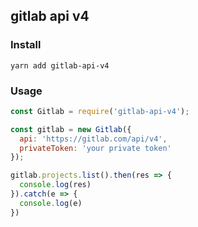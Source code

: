 ## gitlab api v4

### Install

```
yarn add gitlab-api-v4
```
### Usage

```js
const Gitlab = require('gitlab-api-v4');

const gitlab = new Gitlab({
  api: 'https://gitlab.com/api/v4',
  privateToken: 'your private token'
});

gitlab.projects.list().then(res => {
  console.log(res)
}).catch(e => {
  console.log(e)
})
```

